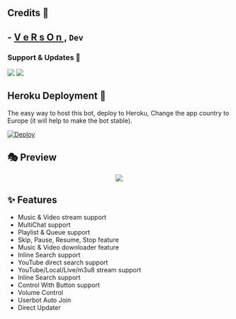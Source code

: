 


## Credits 💖

## - [V e R s O n ,](https://t.me/Q_X_I_T) ``Dev``

### Support & Updates 🎑
<a href="https://t.me/verson2005"><img src="https://img.shields.io/badge/Join-Group%20Support-blue.svg?style=for-the-badge&logo=Telegram"></a> <a href="https://t.me/verson205"><img src="https://img.shields.io/badge/Join-Updates%20Channel-blue.svg?style=for-the-badge&logo=Telegram"></a>

## Heroku Deployment 💜
The easy way to host this bot, deploy to Heroku, Change the app country to Europe (it will help to make the bot stable).

[![Deploy](https://www.herokucdn.com/deploy/button.svg)](https://heroku.com/deploy?template=https://github.com/islam-20555/islamtst)



## 🎭 Preview
<p align="center">
  <img src="https://telegra.ph/file/7a5d77d0e65d20a5b8c8b.jpg">
</p>

## ✨ Features
- Music & Video stream support
- MultiChat support
- Playlist & Queue support
- Skip, Pause, Resume, Stop feature
- Music & Video downloader feature
- Inline Search support
- YouTube direct search support
- YouTube/Local/Live/m3u8 stream support
- Inline Search support
- Control With Button support
- Volume Control
- Userbot Auto Join
- Direct Updater


